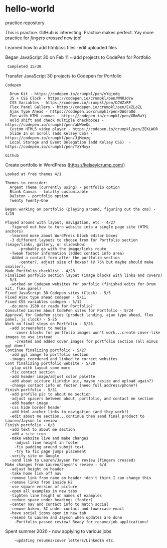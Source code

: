 # hello-world
practice repository

This is practice. GitHub is interesting. Practice makes perfect. 
Yay more practice for *fingers crossed* new job! 

Learned how to add html/css files
  -edit uploaded files
  
Began JavaScript 30 on Feb 11 ~ add projects to CodePen for Portfolio
     
     Completed 15/30

Transfer JavaScript 30 projects to Codepen for Portfolio
  
    Codepen
      
      Drum Kit - https://codepen.io/crumpkl/pen/vYgjedg
      JS + CSS Clock - https://codepen.io/crumpkl/pen/WNRJdrw
      CSS Variables - https://codepen.io/crumpkl/pen/OJWZzRP
      Flex Panel Gallery - https://codepen.io/crumpkl/pen/ExZLoZL
      Ajax Type Ahead - https://codepen.io/crumpkl/pen/QWdraOd
      Fun with HTML canvas - https://codepen.io/crumpkl/pen/GRmRaYj
      Hold shift and check multiple checkboxes - https://codepen.io/crumpkl/pen/abWbeQq
      Custom HTML5 video player - https://codepen.io/crumpkl/pen/ZEKLWOR
      Slide In on Scroll (add Kelsey CSS) - https://codepen.io/crumpkl/pen/JjMeozg
      Local Storage and Event Delegation (add Kelsey CSS)  - https://codepen.io/crumpkl/pen/YzYMxyx
    
    Github
    
Create portfolio in WordPress (https://kelseylcrump.com/)

    Looked at free themes 4/1
    
    Themes to consider: 
      Argent Theme (currently using) - portfolio option
      Blank Canvas - totally customizable
      Dalston - portfolio option
      Twenty Twenty-One
      
    Began working on portfolio (playing around, figuring out the cms) - 4/19
    
    Played around with layout, navigation, etc - 4/27
      -figured out how to turn website into a single page site (HTML anchors)
      -learned more about WordPress block editor boxes
      -3 different layouts to choose from for Portfolio section (image/links, gallery, or slideshow)
          -probably go with the image/links route
      -Tweak footer information (added contact info area)
      -Added a contact form after the portfolio section
          -center?, adjust size of boxes? (@ 75% but maybe should make smaller),
    Made Portfolio checklist - 4/28
    Finalized porfolio section layout (image blocks with links and covers) - 5/3
      -worked on Codepen websites for porfolio (finished edits for Drum kit, flex panel)
    Fixed JavaScript 30 Codepen sites (Clock) - 5/5
    Fixed Ajax type ahead codepen - 5/11
    Fixed CSS variables codepen - 5/12
      -do more JS30 or ready for Portfolio?
    Consulted Lauren about CodePen sites for Portfolio - 5/24
    Approval for CodePen sites (product landing, ajax type ahead, flex panel, js clock) - 5-25
    Work on final steps on Portfolio - 5/26
      -add screenshots to media
        -cover blocks for portfolio images won't work...create cover-like images to use instead
        -created and added cover images for portfolio section (all minus ggl done)
    Continue finalizing portfolio - 5/27
      -add ggl image to portfolio section
      -images reordered and linked to correct websites
    Cont finalizing portfolio website - 5/28
      -play with layout some more
      -fix contact section
      -add header image/adjust color palette
      -add about picture (Linkdin pic, maybe resize and upload again?)
      -change contact info on footer (need full address/phone?)
    Finish portfolio - 5/31
      -add profile pic to about me section
      -adjust spacers between about, portfolio, and contact me section
      -add header image
      -css hide border header
      -add html anchor links to navigation (and they work!)
      -edit about me section...continue then send final product to Lauren/Jayson to review
    Finish portfolio - 6/3
      -add text to about me section
      -add a site icon
      -make website live and make changes
        -adjust line height in footer
        -fix padding around submit text
        -try to fix page jumps placement
      -verify site on Google 
      -send link to Lauren/Jayson for review (fingers crossed)
    Make changes from Lauren/Jayon's review - 6/4
      -adjust height on header
      -take home link off nav
      -remove link from name on header ~don't think I can change this
      -remove links from inside H2
      -use square version of picture
      -open all examples in new tabs
      -tighten line height on names of examples
      -reduce space under headings (footer)
      -center nav and contact info to match social
      -remove Aiken, SC under contact and lowercase email
      -have social icons open in new tab
      -resend to Lauren and Jayson when updates are done
        -Portfolio passed review! Ready for resume/job applications!
        
  Spent summer 2020 - now applying to various jobs
         
        -updating resumes/cover letters/LinkedIn etc.
      
      
